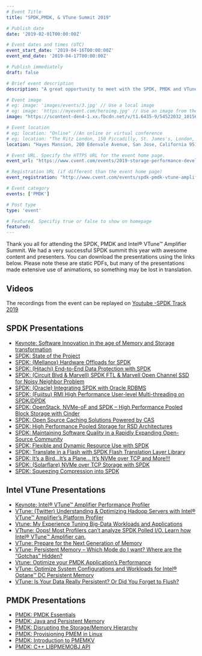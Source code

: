 ```yaml
---
# Event Title
title: "SPDK,PMDK, & VTune Summit 2019"

# Publish date
date: '2019-02-01T00:00:00Z'

# Event dates and times (UTC)
event_start_date: '2019-04-16T00:00:00Z'
event_end_date: '2019-04-17T00:00:00Z'

# Publish immediately
draft: false

# Brief event description
description: "A great opportunity to meet with the SPDK, PMDK and VTune™ Amplifier user communities and listen to a new series of talks from early adopters and long term users."

# Event image
# eg: image: 'images/events/3.jpg' // Use a local image
# eg: image: 'https://myevent.com/heroimg.jpg' // Use an image from the event website
image: "https://scontent-den4-1.xx.fbcdn.net/v/t1.6435-9/54522032_10156206192797338_4589397500393160704_n.jpg?_nc_cat=107&ccb=1-5&_nc_sid=9267fe&_nc_ohc=jBbVg6J3LFoAX8JG6QX&_nc_ht=scontent-den4-1.xx&oh=2ad0d80b2629c2acf711a40bc3dc3ced&oe=617DB96C"

# Event location
# eg; location: "Online" //An online or virtual conference
# eg; location: "The Ritz London, 150 Piccadilly, St. James's, London, W1J 9BR, UK" // A physical address
location: "Hayes Mansion, 200 Edenvale Avenue, San Jose, California 95136, USA"

# Event URL. Specify the HTTPS URL for the event home page.
event_url: "https://www.cvent.com/events/2019-storage-performance-development-kit-spdk-/event-summary-4f36b7becbf2436a8aa31844a4c1fe1e.aspx"

# Registration URL (if different than the event home page)
event_registration: "http://www.cvent.com/events/spdk-pmdk-vtune-amplifier-us-summit/registration-4f36b7becbf2436a8aa31844a4c1fe1e.aspx"

# Event category
events: ['PMDK']

# Post type
type: 'event'

# Featured. Specifiy true or false to show on homepage
featured: 
---
```


Thank you all for attending the SPDK, PMDK and Intel® VTune™ Amplifier Summit. We had a very successful SPDK summit this year with awesome content and presenters. You can download the presentations using the links below. Please note these are static PDFs, but many of the presentations made extensive use of animations, so something may be lost in translation.

## Videos
The recordings from the event can be replayed on [Youtube -SPDK Track 2019](https://www.youtube.com/playlist?list=PL4eJZ5XvN_LTDcMXE3VBSZSH06DhEyRby)


## SPDK Presentations
- [Keynote: Software Innovation in the age of Memory and Storage transformation](https://ci.spdk.io/download/events/2019-summit/7+Keynote+Software+innovation+in+the+age+of+memory+and+storage+transformation+-+Jennifer+Huffstetler.pdf)
- [SPDK: State of the Project](https://ci.spdk.io/download/events/2019-summit/35+SPDK+State+of+the+Project+-+Jim+Harris.pdf)
- [SPDK: (Mellanox) Hardware Offloads for SPDK](https://ci.spdk.io/download/events/2019-summit/10+SPDK+-+\(Mellanox\)+Hardware+offloads+for+SPDK.pdf)
- [SPDK: (Hitachi) End-to-End Data Protection with SPDK](https://ci.spdk.io/download/events/2019-summit/13+SPDK+-+\(Hitachi\)+End-to-End+Data+Protection+with+SPDK.pdf)
- [SPDK: (Circuit Blvd & Marvell) SPDK FTL & Marvell Open Channel SSD for Noisy Neighbor Problem](https://ci.spdk.io/download/events/2019-summit/25+SPDK+-+\(CircuitBlvd-Marvell\)+SPDK+FTL+and+Marvell+OCSSD+for+Noisy+Neighbor+Problem.pdf)
- [SPDK: (Oracle) Integrating SPDK with Oracle RDBMS](https://ci.spdk.io/download/events/2019-summit/19+SPDK+-+\(Oracle\)+Integrating+SPDK+with+Oracle+RDBMS.pdf)
- [SPDK: (Fujitsu) RMI High Performance User-level Multi-threading on SPDK/DPDK](https://ci.spdk.io/download/events/2019-summit/28+SPDK+-+\(Fujitsu\)+RMI+High+performance+user-level+multi-threading+on+SPDK-DPDK.pdf)
- [SPDK: OpenStack, NVMe-oF and SPDK – High Performance Pooled Block Storage with Cinder](https://ci.spdk.io/download/events/2019-summit/29+SPDK+-+OpenStack%2C+NVMe-over-Fabrics+and+SPDK+%E2%80%93+High+Performance+Pooled+Block+Storage+with+Cinder.pdf)
- [SPDK: Open Source Caching Solutions Powered by CAS](https://ci.spdk.io/download/events/2019-summit/11+SPDK+-+Open+Source+Caching+Solutions+Powered+by+CAS.pdf)
- [SPDK: High Performance Pooled Storage for RSD Architectures](https://ci.spdk.io/download/events/2019-summit/High+Performance+Pooled+Storage+for+RSD+Architectures.pdf)
- [SPDK: Maintaining Software Quality in a Rapidly Expanding Open-Source Community](https://ci.spdk.io/download/events/2019-summit/2+SPDK+-+SPDK+Software+Quality.pdf)
- [SPDK: Flexible and Dynamic Resource Use with SPDK](https://ci.spdk.io/download/events/2019-summit/4+SPDK+-+Flexible+and+Dynamic+Resource+Use+with+SPDK.pdf)
- [SPDK: Translate in a Flash with SPDK Flash Translation Layer Library](https://ci.spdk.io/download/events/2019-summit/14+SPDK+-+Translate+in+a+flash+with+SPDK+Flash+Translation+Layer+library.pdf)
- [SPDK: It’s a Bird…It’s a Plane… It’s NVMe over TCP and More!!!](https://ci.spdk.io/download/events/2019-summit/24+SPDK+-+It's+a+Bird+It's+a+Plane+It's+NVMe+over+TCP+and+more.pdf)
- [SPDK: (Solarflare) NVMe over TCP Storage with SPDK](https://ci.spdk.io/download/events/2019-summit/(Solareflare)+NVMe+over+TCP+Storage+with+SPDK.pdf)
- [SPDK: Squeezing Compression into SPDK](https://ci.spdk.io/download/events/2019-summit/32+SPDK+-+Squeezing+Compression+into+SPDK.pdf)

## Intel VTune Presentations
- [Keynote: Intel® VTune™ Amplifier Performance Profiler](https://ci.spdk.io/download/events/2019-summit/9+Keynote+VTune+-+Sri+Doddapaneni.pdf)
- [VTune: (Twitter) Understanding & Optimizing Hadoop Servers with Intel® VTune™ Amplifier’s Platform Profiler](https://ci.spdk.io/download/events/2019-summit/31+VTune+-+\(Twitter\)+Pachyzoom+for+VTune+Summit.pdf)
- [Vtune: My Experience Tuning Big-Data Workloads and Applications](https://ci.spdk.io/download/events/2019-summit/23+VTune+-+Experience+tuning+big+data+workloads+and+applications+-+Milind+Damle.pdf)
- [VTtune: Oops! Most Profilers can’t analyze SPDK Polled I/O. Learn how Intel® VTune™ Amplifier can.](https://ci.spdk.io/download/events/2019-summit/30+VTune+-+Performance+characterization+of+SPDK+using+Intel%C2%AE++VTune%E2%84%A2+Amplifier+-+Abhinav+Singh.pdf)
- [VTune: Prepare for the Next Generation of Memory](https://ci.spdk.io/download/events/2019-summit/3+VTune+-+Prepare+for+the+next+generation+of+memory+-+Kevin+OLeary.pdf)
- [VTune: Persistent Memory – Which Mode do I want? Where are the “Gotchas” Hidden?](https://ci.spdk.io/download/events/2019-summit/17+20+VTune+-+Persistent+Memory+-+which+mode+do+I+want+Where+are+the+gotchas+hidden+-+Sudha+Udanapalli+Thiagarajan.pdf)
- [Vtune: Optimize your PMDK Application’s Performance](https://ci.spdk.io/download/events/2019-summit/26+VTune+-+Optimize+your+PMDK+application%E2%80%99s+performance+-+Dmitry+Ryabtsev%2C+Sergey+Vinogradov.pdf)
- [VTune: Optimize System Configurations and Workloads for Intel® Optane™ DC Persistent Memory](https://ci.spdk.io/download/events/2019-summit/34+VTune+-+Optimize+system+configurations+and+workloads+for+Intel%C2%AE+Optane%E2%84%A2+DC+persistent+memory+by+Singh+and+Yaffe.pdf)
- [VTune: Is Your Data Really Persistent? Or Did You Forget to Flush?](https://ci.spdk.io/download/events/2019-summit/5+VTune+-+Is+your+data+really+persistent+Or+did+you+forget+to+flush+-+Kevin+OLeary.pdf)

## PMDK Presentations
- [PMDK: PMDK Essentials](https://ci.spdk.io/download/events/2019-summit/1+PMDK+-+Andy_and_Pawel_Essentials.pdf)
- [PMDK: Java and Persistent Memory](https://ci.spdk.io/download/events/2019-summit/6+PMDK+-+Java_and_PersistentMemory.pdf)
- [PMDK: Disrupting the Storage/Memory Hierarchy](https://ci.spdk.io/download/events/2019-summit/8+PMDK+Disrupting+the+Storage-Memory+Hierarchy+-+Ken+Gibson.pdf)
- [PMDK: Provisioning PMEM in Linux](https://ci.spdk.io/download/events/2019-summit/12+PMDK+-+Steve+Scargall+-+Intel+-+Provisioning+PMEM+in+Linux.pdf)
- [PMDK: Introduction to PMEMKV](https://ci.spdk.io/download/events/2019-summit/15+PMDK+-+RobDickinson-intro-to-pmemkv.pdf)
- [PMDK: C++ LIBPMEMOBJ API](https://ci.spdk.io/download/events/2019-summit/21+PMDK+-+C%2B%2B+libpmemobj-cpp-API.pdf)
